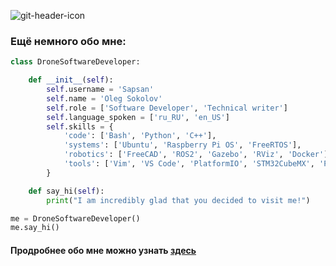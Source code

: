 ![git-header-icon](https://github.com/user-attachments/assets/31b9eb68-6404-4720-a7fc-06cc6b1cf8b7)
### Ещё немного обо мне:


```python
class DroneSoftwareDeveloper:

    def __init__(self):
        self.username = 'Sapsan'
        self.name = 'Oleg Sokolov'
        self.role = ['Software Developer', 'Technical writer']
        self.language_spoken = ['ru_RU', 'en_US']
        self.skills = {
            'code': ['Bash', 'Python', 'C++'],
            'systems': ['Ubuntu', 'Raspberry Pi OS', 'FreeRTOS'],
            'robotics': ['FreeCAD', 'ROS2', 'Gazebo', 'RViz', 'Docker'],
            'tools': ['Vim', 'VS Code', 'PlatformIO', 'STM32CubeMX', 'Pandas', 'SymPy', 'NumPy', 'Qt']
        }

    def say_hi(self):
        print("I am incredibly glad that you decided to visit me!")

me = DroneSoftwareDeveloper()
me.say_hi()
```
#### Продробнее обо мне можно узнать [здесь](https://github.com/al-sapsan/al-sapsan/tree/master)

